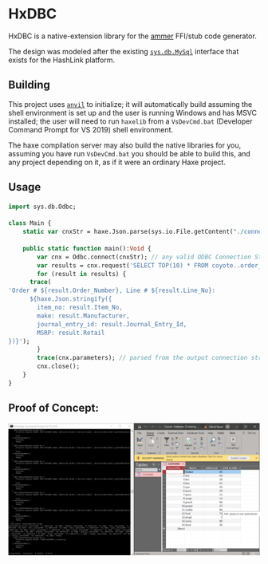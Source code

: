 # HxDBC
HxDBC is a native-extension library for the [ammer](https://github.com/Aurel300/ammer) FFI/stub code generator.

The design was modeled after the existing [`sys.db.MySql`](https://github.com/HaxeFoundation/haxe/blob/4.0.5/std/hl/_std/sys/db/Mysql.hx) interface that exists for the HashLink platform.

## Building
This project uses [`anvil`](https://github.com/piboistudios/anvil) to initialize; it will automatically build assuming the shell environment is set up and the user is running Windows and has MSVC installed; the user will need to run `haxelib` from a `VsDevCmd.bat` (Developer Command Prompt for VS 2019) shell environment.

The haxe compilation server may also build the native libraries for you, assuming you have run `VsDevCmd.bat` you should be able to build this, and any project depending on it, as if it were an ordinary Haxe project.

## Usage

```haxe
import sys.db.Odbc;

class Main {
	static var cnxStr = haxe.Json.parse(sys.io.File.getContent("./connection-string.txt"));

	public static function main():Void {
		var cnx = Odbc.connect(cnxStr); // any valid ODBC Connection String here
		var results = cnx.request('SELECT TOP(10) * FROM coyote..order_details');
		for (result in results) {
      trace(
'Order # ${result.Order_Number}, Line # ${result.Line_No}: 
      ${haxe.Json.stringify({
        item_no: result.Item_No,
        make: result.Manufacturer,
        journal_entry_id: result.Journal_Entry_Id,
        MSRP: result.Retail
})}');
		}
		trace(cnx.parameters); // parsed from the output connection string returned from SQLDriverConnect
		cnx.close();
	}
}

```

## Proof of Concept:

![POC](/poc.PNG?raw=true)
